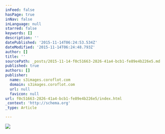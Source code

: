 ```yaml
---
inFeed: false
hasPage: true
inNav: false
inLanguage: null
starred: false
keywords: []
description: ''
datePublished: '2015-11-14T06:24:53.534Z'
dateModified: '2015-11-14T06:24:48.793Z'
author: []
title: ''
sourcePath: _posts/2015-11-14-f0c51663-2826-41a4-bcb1-fe89e4b226e5.md
published: true
authors: []
publisher:
  name: s3images.coroflot.com
  domain: s3images.coroflot.com
  url: null
  favicon: null
url: f0c51663-2826-41a4-bcb1-fe89e4b226e5/index.html
_context: 'http://schema.org'
_type: Article

---
```

![](http://s3images.coroflot.com/user_files/individual_files/original_327436_qbihjloy2i3zcjf4tmfb_zxb6.jpg)